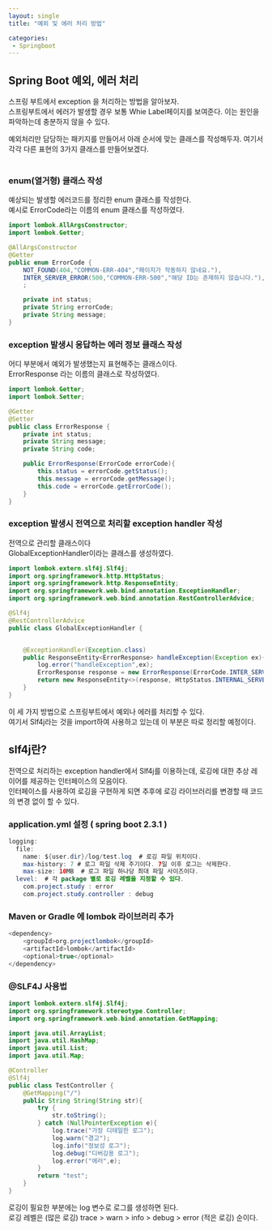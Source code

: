```yaml
---
layout: single
title: "예외 및 에러 처리 방법"

categories:
 - Springboot
---
```

## Spring Boot 예외, 에러 처리

스프링 부트에서 exception 을 처리하는 방법을 알아보자. <br>
스프링부트에서 에러가 발생할 경우 보통 Whie Label페이지를 보여준다. 이는 원인을 파악하는데 충분하지 않을 수 있다. <br>


예외처리만 담당하는 패키지를 만들어서 아래 순서에 맞는 클래스를 작성해두자. 여기서 각각 다른 표현의 3가지 클래스를 만들어보겠다. <br> <br>

### enum(열거형) 클래스 작성
예상되는 발생할 에러코드를 정리한 enum 클래스를 작성한다. <br>
예시로 ErrorCode라는 이름의 enum 클래스를 작성하였다. <br>

```java
import lombok.AllArgsConstructor;
import lombok.Getter;

@AllArgsConstructor
@Getter
public enum ErrorCode {
    NOT_FOUND(404,"COMMON-ERR-404","페이지가 작동하지 않네요."),
    INTER_SERVER_ERROR(500,"COMMON-ERR-500","해당 ID는 존재하지 않습니다."),
    ;

    private int status;
    private String errorCode;
    private String message;
}
```

### exception 발생시 응답하는 에러 정보 클래스 작성
어디 부분에서 예외가 발생했는지 표현해주는 클래스이다. <br>
ErrorResponse 라는 이름의 클래스로 작성하였다. <br>

```java
import lombok.Getter;
import lombok.Setter;

@Getter
@Setter
public class ErrorResponse {
    private int status;
    private String message;
    private String code;

    public ErrorResponse(ErrorCode errorCode){
        this.status = errorCode.getStatus();
        this.message = errorCode.getMessage();
        this.code = errorCode.getErrorCode();
    }
}
```

### exception 발생시 전역으로 처리할 exception handler 작성
전역으로 관리할 클래스이다 <br>
GlobalExceptionHandler이라는 클래스를 생성하였다. <br> 
```java
import lombok.extern.slf4j.Slf4j;
import org.springframework.http.HttpStatus;
import org.springframework.http.ResponseEntity;
import org.springframework.web.bind.annotation.ExceptionHandler;
import org.springframework.web.bind.annotation.RestControllerAdvice;

@Slf4j
@RestControllerAdvice
public class GlobalExceptionHandler {


    @ExceptionHandler(Exception.class)
    public ResponseEntity<ErrorResponse> handleException(Exception ex){
        log.error("handleException",ex);
        ErrorResponse response = new ErrorResponse(ErrorCode.INTER_SERVER_ERROR);
        return new ResponseEntity<>(response, HttpStatus.INTERNAL_SERVER_ERROR);
    }
}
```
이 세 가지 방법으로 스프링부트에서 예외나 에러를 처리할 수 있다. <br>
여기서 Slf4j라는 것을 import하여 사용하고 있는데 이 부분은 따로 정리할 예정이다. <br>

## slf4j란?
전역으로 처리하는 exception handler에서 Slf4j를 이용하는데, 로깅에 대한 추상 레이어를 제공하는 인터페이스의 모음이다. <br>
인터페이스를 사용하여 로깅을 구현하게 되면 추후에 로깅 라이브러리를 변경할 때 코드의 변경 없이 할 수 있다. <br>

### application.yml 설정 ( spring boot 2.3.1 )
```java 
logging:
  file:
    name: ${user.dir}/log/test.log  # 로깅 파일 위치이다.
    max-history: 7 # 로그 파일 삭제 주기이다. 7일 이후 로그는 삭제한다.
    max-size: 10MB  # 로그 파일 하나당 최대 파일 사이즈이다.
  level:  # 각 package 별로 로깅 레벨을 지정할 수 있다.
    com.project.study : error
    com.project.study.controller : debug
 ```
### Maven or Gradle 에 lombok 라이브러리 추가
```java
<dependency>
	<groupId>org.projectlombok</groupId>
	<artifactId>lombok</artifactId>
	<optional>true</optional>
</dependency>
```

### @SLF4J 사용법
```java
import lombok.extern.slf4j.Slf4j;
import org.springframework.stereotype.Controller;
import org.springframework.web.bind.annotation.GetMapping;

import java.util.ArrayList;
import java.util.HashMap;
import java.util.List;
import java.util.Map;

@Controller
@Slf4j
public class TestController {
    @GetMapping("/")
    public String String(String str){
        try {
            str.toString();
        } catch (NullPointerException e){
            log.trace("가장 디테일한 로그");
            log.warn("경고");
            log.info("정보성 로그");
            log.debug("디버깅용 로그");
            log.error("에러",e);
        }
        return "test";
    }
}
```

로깅이 필요한 부분에는 log 변수로 로그를 생성하면 된다. <br>
로깅 레벨은 (많은 로깅) trace > warn > info > debug > error (적은 로깅) 순이다. <br>
